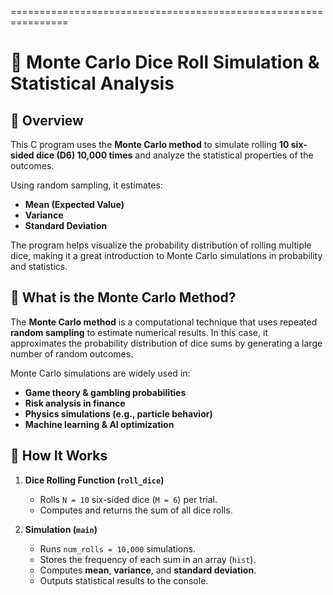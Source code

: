 
================================================================

# 🎲 Monte Carlo Dice Roll Simulation & Statistical Analysis  

## 📌 Overview  
This C program uses the **Monte Carlo method** to simulate rolling **10 six-sided dice (D6) 10,000 times** and analyze the statistical properties of the outcomes.  

Using random sampling, it estimates:  
- **Mean (Expected Value)**  
- **Variance**  
- **Standard Deviation**  

The program helps visualize the probability distribution of rolling multiple dice, making it a great introduction to Monte Carlo simulations in probability and statistics.  

## 🎯 What is the Monte Carlo Method?  
The **Monte Carlo method** is a computational technique that uses repeated **random sampling** to estimate numerical results. In this case, it approximates the probability distribution of dice sums by generating a large number of random outcomes.  

Monte Carlo simulations are widely used in:  
- **Game theory & gambling probabilities**  
- **Risk analysis in finance**  
- **Physics simulations (e.g., particle behavior)**  
- **Machine learning & AI optimization**  

## 📜 How It Works  
1. **Dice Rolling Function (`roll_dice`)**  
   - Rolls `N = 10` six-sided dice (`M = 6`) per trial.  
   - Computes and returns the sum of all dice rolls.  

2. **Simulation (`main`)**  
   - Runs `num_rolls = 10,000` simulations.  
   - Stores the frequency of each sum in an array (`hist`).  
   - Computes **mean**, **variance**, and **standard deviation**.  
   - Outputs statistical results to the console.  


